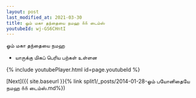 ```yaml
---
layout: post
last_modified_at: 2021-03-30
title: ஓம் மகா தந்தையை நமஹ ௧௧ டைம்ஸ்
youtubeId: wj-GS6CHntI
---
```

 
 
 ஓம் மகா தந்தையை நமஹ  
 
 -  யாருக்கு மிகப் பெரிய பற்கள் உள்ளன 
 
  
 
  
 
 
 
 
 
 


{% include youtubePlayer.html id=page.youtubeId %}
 
[Next]({{ site.baseurl }}{% link  split1/_posts/2014-01-28-ஓம் பயோனிதையே நமஹ ௧௧ டைம்ஸ்.md%})
 
